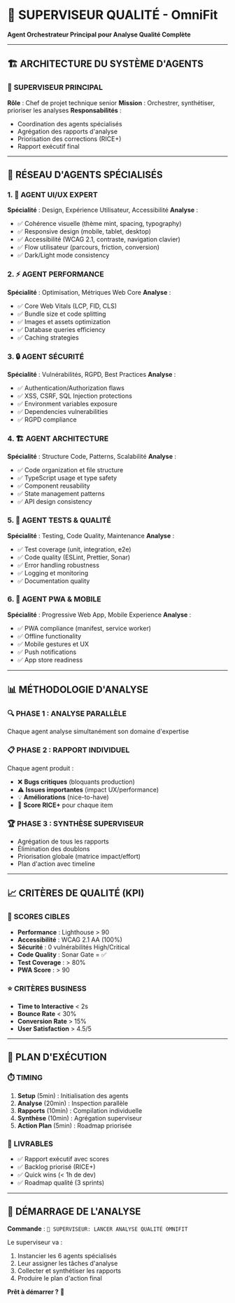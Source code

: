 # 🎯 SUPERVISEUR QUALITÉ - OmniFit
**Agent Orchestrateur Principal pour Analyse Qualité Complète**

---

## 🏗️ ARCHITECTURE DU SYSTÈME D'AGENTS

### 👑 **SUPERVISEUR PRINCIPAL**
**Rôle** : Chef de projet technique senior
**Mission** : Orchestrer, synthétiser, prioriser les analyses
**Responsabilités** :
- Coordination des agents spécialisés
- Agrégation des rapports d'analyse
- Priorisation des corrections (RICE+)
- Rapport exécutif final

---

## 🤖 RÉSEAU D'AGENTS SPÉCIALISÉS

### 1. 🎨 **AGENT UI/UX EXPERT**
**Spécialité** : Design, Expérience Utilisateur, Accessibilité
**Analyse** :
- ✅ Cohérence visuelle (thème mint, spacing, typography)
- ✅ Responsive design (mobile, tablet, desktop)
- ✅ Accessibilité (WCAG 2.1, contraste, navigation clavier)
- ✅ Flow utilisateur (parcours, friction, conversion)
- ✅ Dark/Light mode consistency

### 2. ⚡ **AGENT PERFORMANCE**
**Spécialité** : Optimisation, Métriques Web Core
**Analyse** :
- ✅ Core Web Vitals (LCP, FID, CLS)
- ✅ Bundle size et code splitting
- ✅ Images et assets optimization
- ✅ Database queries efficiency
- ✅ Caching strategies

### 3. 🔒 **AGENT SÉCURITÉ**
**Spécialité** : Vulnérabilités, RGPD, Best Practices
**Analyse** :
- ✅ Authentication/Authorization flaws
- ✅ XSS, CSRF, SQL Injection protections
- ✅ Environment variables exposure
- ✅ Dependencies vulnerabilities
- ✅ RGPD compliance

### 4. 🏗️ **AGENT ARCHITECTURE**
**Spécialité** : Structure Code, Patterns, Scalabilité
**Analyse** :
- ✅ Code organization et file structure
- ✅ TypeScript usage et type safety
- ✅ Component reusability
- ✅ State management patterns
- ✅ API design consistency

### 5. 🧪 **AGENT TESTS & QUALITÉ**
**Spécialité** : Testing, Code Quality, Maintenance
**Analyse** :
- ✅ Test coverage (unit, integration, e2e)
- ✅ Code quality (ESLint, Prettier, Sonar)
- ✅ Error handling robustness
- ✅ Logging et monitoring
- ✅ Documentation quality

### 6. 📱 **AGENT PWA & MOBILE**
**Spécialité** : Progressive Web App, Mobile Experience
**Analyse** :
- ✅ PWA compliance (manifest, service worker)
- ✅ Offline functionality
- ✅ Mobile gestures et UX
- ✅ Push notifications
- ✅ App store readiness

---

## 📊 MÉTHODOLOGIE D'ANALYSE

### 🔍 **PHASE 1 : ANALYSE PARALLÈLE**
Chaque agent analyse simultanément son domaine d'expertise

### 📋 **PHASE 2 : RAPPORT INDIVIDUEL**
Chaque agent produit :
- ❌ **Bugs critiques** (bloquants production)
- ⚠️ **Issues importantes** (impact UX/performance)
- 💡 **Améliorations** (nice-to-have)
- 🎯 **Score RICE+** pour chaque item

### 🏆 **PHASE 3 : SYNTHÈSE SUPERVISEUR**
- Agrégation de tous les rapports
- Élimination des doublons
- Priorisation globale (matrice impact/effort)
- Plan d'action avec timeline

---

## 📈 CRITÈRES DE QUALITÉ (KPI)

### 🎯 **SCORES CIBLES**
- **Performance** : Lighthouse > 90
- **Accessibilité** : WCAG 2.1 AA (100%)
- **Sécurité** : 0 vulnérabilités High/Critical
- **Code Quality** : Sonar Gate = ✅
- **Test Coverage** : > 80%
- **PWA Score** : > 90

### ⭐ **CRITÈRES BUSINESS**
- **Time to Interactive** < 2s
- **Bounce Rate** < 30%
- **Conversion Rate** > 15%
- **User Satisfaction** > 4.5/5

---

## 🚀 PLAN D'EXÉCUTION

### ⏱️ **TIMING**
1. **Setup** (5min) : Initialisation des agents
2. **Analyse** (20min) : Inspection parallèle
3. **Rapports** (10min) : Compilation individuelle
4. **Synthèse** (10min) : Agrégation superviseur
5. **Action Plan** (5min) : Roadmap priorisée

### 📝 **LIVRABLES**
- ✅ Rapport exécutif avec scores
- ✅ Backlog priorisé (RICE+)
- ✅ Quick wins (< 1h de dev)
- ✅ Roadmap qualité (3 sprints)

---

## 🎪 DÉMARRAGE DE L'ANALYSE

**Commande** : `🚀 SUPERVISEUR: LANCER ANALYSE QUALITÉ OMNIFIT`

Le superviseur va :
1. Instancier les 6 agents spécialisés
2. Leur assigner les tâches d'analyse
3. Collecter et synthétiser les rapports
4. Produire le plan d'action final

**Prêt à démarrer ?** 🎯